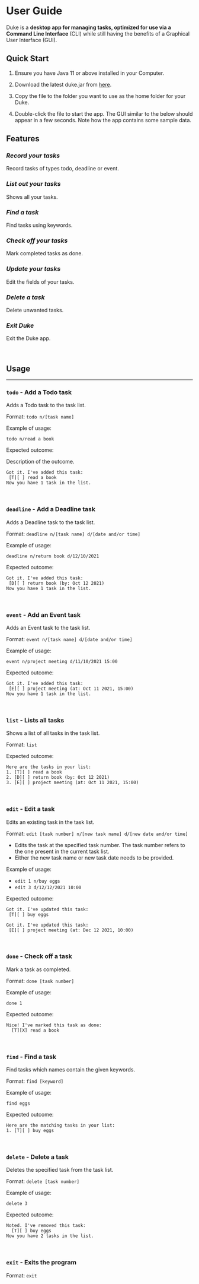 # User Guide
Duke is a **desktop app for managing tasks, optimized for use via a Command Line Interface** (CLI) while still having the benefits of a Graphical User Interface (GUI).

## Quick Start
1. Ensure you have Java 11 or above installed in your Computer.

2. Download the latest duke.jar from [here](https://github.com/limdanqi/ip/releases).

3. Copy the file to the folder you want to use as the home folder for your Duke.

4. Double-click the file to start the app. The GUI similar to the below should appear in a few seconds. Note how the app contains some sample data.

[comment]: <> (![Ui Screenshot] &#40;&#41;)

## Features 

### *Record your tasks*

Record tasks of types todo, deadline or event.

### *List out your tasks*

Shows all your tasks.

### *Find a task*

Find tasks using keywords.

### *Check off your tasks*

Mark completed tasks as done.

### *Update your tasks*

Edit the fields of your tasks.

### *Delete a task*

Delete unwanted tasks.

### *Exit Duke*

Exit the Duke app.

&nbsp;

## Usage

---

### `todo` - Add a Todo task

Adds a Todo task to the task list.

Format: `todo n/[task name]`

Example of usage: 

`todo n/read a book`

Expected outcome:

Description of the outcome.

```
Got it. I've added this task:
 [T][ ] read a book
Now you have 1 task in the list.
```

&nbsp;

### `deadline` - Add a Deadline task

Adds a Deadline task to the task list.

Format: `deadline n/[task name] d/[date and/or time] `

Example of usage:

`deadline n/return book d/12/10/2021`

Expected outcome:

```
Got it. I've added this task:
 [D][ ] return book (by: Oct 12 2021)
Now you have 1 task in the list.
```

&nbsp;

### `event` - Add an Event task

Adds an Event task to the task list.

Format: `event n/[task name] d/[date and/or time] `

Example of usage:

`event n/project meeting d/11/10/2021 15:00`

Expected outcome:

```
Got it. I've added this task:
 [E][ ] project meeting (at: Oct 11 2021, 15:00)
Now you have 1 task in the list.
```

&nbsp;

### `list` - Lists all tasks

Shows a list of all tasks in the task list.

Format: `list`

Expected outcome:
```
Here are the tasks in your list:
1. [T][ ] read a book
2. [D][ ] return book (by: Oct 12 2021)
3. [E][ ] project meeting (at: Oct 11 2021, 15:00)
```

&nbsp;

### `edit` - Edit a task

Edits an existing task in the task list.

Format: `edit [task number] n/[new task name] d/[new date and/or time] `
- Edits the task at the specified task number. The task number refers to the one present in the current task list.
- Either the new task name or new task date needs to be provided.

Example of usage:

- `edit 1 n/buy eggs`
- `edit 3 d/12/12/2021 10:00`

Expected outcome:

```
Got it. I've updated this task:
 [T][ ] buy eggs

Got it. I've updated this task:
 [E][ ] project meeting (at: Dec 12 2021, 10:00)
```

&nbsp;


### `done` - Check off a task

Mark a task as completed.

Format: `done [task number]`

Example of usage:

`done 1`

Expected outcome:

```
Nice! I've marked this task as done:
  [T][X] read a book
```

&nbsp;

### `find` - Find a task

Find tasks which names contain the given keywords.

Format: `find [keyword] `

Example of usage:

`find eggs`

Expected outcome:

```
Here are the matching tasks in your list:
1. [T][ ] buy eggs
```

&nbsp;

### `delete` - Delete a task

Deletes the specified task from the task list.

Format: `delete [task number] `

Example of usage:

`delete 3`

Expected outcome:

```
Noted. I've removed this task:
  [T][ ] buy eggs
Now you have 2 tasks in the list.
```

&nbsp;

### `exit` - Exits the program

Format: `exit`
